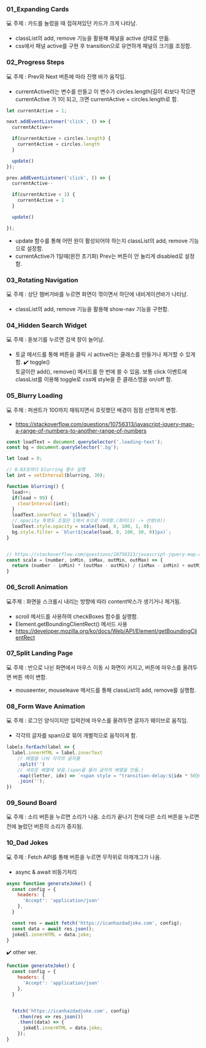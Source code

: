 ### 01_Expanding Cards
💻 주제 : 카드를 눌렀을 때 접혀져있던 카드가 크게 나타남.
- classList의 add, remove 기능을 활용해 패널을 active 상태로 만듦.
- css에서 패널 active를 구현 후 transition으로 유연하게 패널의 크기를 조정함.
### 02_Progress Steps
💻 주제 : Prev와 Next 버튼에 따라 진행 바가 움직임.
- currentActive라는 변수를 만들고 이 변수가 circles.length(길이 4)보다 작으면 currentActive 가 1이 되고, 크면 currentActive = circles.length로 함.
```js
let currentActive = 1;

next.addEventListener('click', () => {
  currentActive++

  if(currentActive > circles.length) {
    currentActive = circles.length
  }

  update()
});

prev.addEventListener('click', () => {
  currentActive--

  if(currentActive < 1) {
    currentActive = 1
  }

  update()

});
```
- update 함수를 통해 어떤 원이 활성되어야 하는지 classList의 add, remove 기능으로 설정함.
- currentActive가 1일때(완전 초기화) Prev는 버튼이 안 눌리게 disabled로 설정함.
### 03_Rotating Navigation
💻 주제 : 상단 햄버거바를 누르면 화면이 꺾이면서 하단에 내비게이션바가 나타남.
- classList의 add, remove 기능을 활용해 show-nav 기능을 구현함.
### 04_Hidden Search Widget
💻 주제 : 돋보기를 누르면 검색 창이 늘어남.
- 토글 메서드를 통해 버튼을 클릭 시 active라는 클래스를 만들거나 제거할 수 있게 함.
✔️ toggle() <br>
토글이란 add(), remove() 메서드를 한 번에 쓸 수 있음. 보통 click 이벤트에 classList를 이용해 toggle로 css에 style을 준 클래스명을 on/off 함.
### 05_Blurry Loading
💻 주제 : 퍼센트가 100까지 채워지면서 흐릿했던 배경이 점점 선명하게 변함.
- https://stackoverflow.com/questions/10756313/javascript-jquery-map-a-range-of-numbers-to-another-range-of-numbers
```js
const loadText = document.querySelector('.loading-text');
const bg = document.querySelector('.bg');

let load = 0;

// 0.03초마다 blurring 함수 실행
let int = setInterval(blurring, 30);

function blurring() {
  load++;
  if(load > 99) {
    clearInterval(int);
  }
  loadText.innerText = `${load}%`;
  // opacity 투명도 조절은 1에서 0으로 가야함.(희미(1) -> 선명(0))
  loadText.style.opacity = scale(load, 0, 100, 1, 0);
  bg.style.filter = `blur(${scale(load, 0, 100, 30, 0)}px)`;
}


// https://stackoverflow.com/questions/10756313/javascript-jquery-map-a-range-of-numbers-to-another-range-of-numbers
const scale = (number, inMin, inMax, outMin, outMax) => {
  return (number - inMin) * (outMax - outMin) / (inMax - inMin) + outMin;
}
```
### 06_Scroll Animation
💻주제 : 화면을 스크롤시 내리는 방향에 따라 content박스가 생기거나 제거됨.
- scroll 메서드를 사용하여 checkBoxes 함수를 실행함.
- Element.getBoundingClientRect() 메서드 사용
- https://developer.mozilla.org/ko/docs/Web/API/Element/getBoundingClientRect
### 07_Split Landing Page
💻 주제 : 반으로 나뉜 화면에서 마우스 이동 시 화면이 커지고, 버튼에 마우스를 올려두면 버튼 색이 변함.
- mouseenter, mouseleave 메서드를 통해 classList의 add, remove를 실행함.
### 08_Form Wave Animation
💻 주제 : 로그인 양식이지만 입력칸에 마우스를 올려두면 글자가 웨이브로 움직임.
- 각각의 글자를 span으로 묶어 개별적으로 움직이게 함.
```js
labels.forEach(label => {
  label.innerHTML = label.innerText
    // 배열을 나눠 각각의 글자를 
    .split('')
    // 새로운 배열에 넣음.(span을 둘러 글자의 배열을 만듦.)
    .map((letter, idx) => `<span style = "transition-delay:${idx * 50}ms">${letter}</span>`)
    .join('');
})
```
### 09_Sound Board
💻 주제 : 소리 버튼을 누르면 소리가 나옴. 소리가 끝나기 전에 다른 소리 버튼을 누르면 전에 눌렀던 버튼의 소리가 중지됨.

### 10_Dad Jokes
💻 주제 : Fetch API를 통해 버튼을 누르면 무작위로 아재개그가 나옴.
- async & await 비동기처리 
```js
async function generateJoke() {
  const config = {
    headers: {
      'Accept': 'application/json'
    },
  }

  const res = await fetch('https://icanhazdadjoke.com', config);
  const data = await res.json();
  jokeEl.innerHTML = data.joke;
}
```
✔️ other ver.
```js
function generateJoke() {
  const config = {
    headers: {
      'Accept': 'application/json'
    },
  }


  fetch('https://icanhazdadjoke.com', config)
    .then(res => res.json())
    .then((data) => {
      jokeEl.innerHTML = data.joke;
    });
}
```